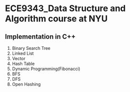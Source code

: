 # ECE9343_Data Structure and Algorithm course at NYU
## Implementation in C++
1. Binary Search Tree
2. Linked List
3. Vector
4. Hash Table
5. Dynamic Programming(Fibonacci)
6. BFS
7. DFS
8. Open Hashing
